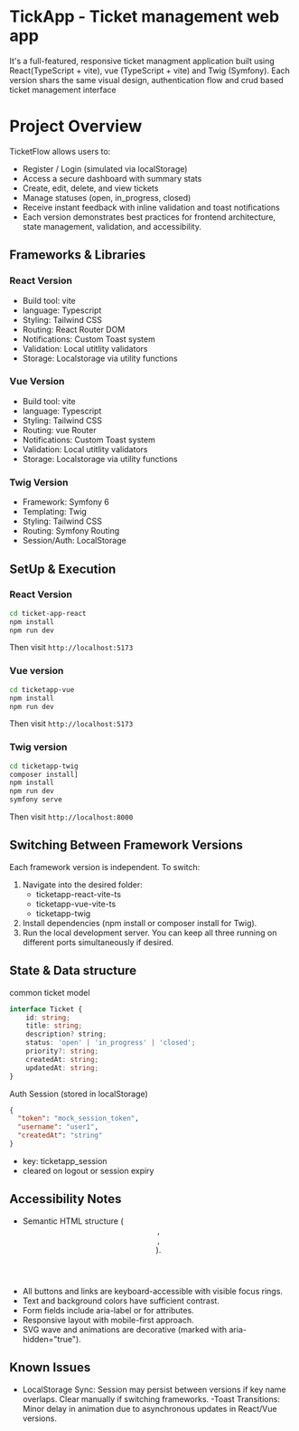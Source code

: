 # TickApp - Ticket management web app

It's a full-featured, responsive ticket managment application built using React(TypeScript + vite), vue (TypeScript + vite) and Twig (Symfony). Each version shars the same visual design, authentication flow and crud based ticket management interface

# Project Overview

TicketFlow allows users to:

- Register / Login (simulated via localStorage)
- Access a secure dashboard with summary stats
- Create, edit, delete, and view tickets
- Manage statuses (open, in_progress, closed)
- Receive instant feedback with inline validation and toast notifications
- Each version demonstrates best practices for frontend architecture, state management, validation, and accessibility.

## Frameworks & Libraries

### React Version

- Build tool: vite
- language: Typescript
- Styling: Tailwind CSS
- Routing: React Router DOM
- Notifications: Custom Toast system
- Validation: Local utitlity validators
- Storage: Localstorage via utility functions

### Vue Version

- Build tool: vite
- language: Typescript
- Styling: Tailwind CSS
- Routing: vue Router
- Notifications: Custom Toast system
- Validation: Local utitlity validators
- Storage: Localstorage via utility functions

### Twig Version

- Framework: Symfony 6
- Templating: Twig
- Styling: Tailwind CSS
- Routing: Symfony Routing
- Session/Auth: LocalStorage

## SetUp & Execution

### React Version

```bash
cd ticket-app-react
npm install
npm run dev
```

Then visit `http://localhost:5173`

### Vue version

```bash
cd ticketapp-vue
npm install
npm run dev
```

Then visit `http://localhost:5173`

### Twig version

```bash
cd ticketapp-twig
composer install]
npm install
npm run dev
symfony serve
```

Then visit `http://localhost:8000`

## Switching Between Framework Versions

Each framework version is independent. To switch:

1. Navigate into the desired folder:
   - ticketapp-react-vite-ts
   - ticketapp-vue-vite-ts
   - ticketapp-twig
2. Install dependencies (npm install or composer install for Twig).
3. Run the local development server.
   You can keep all three running on different ports simultaneously if desired.

## State & Data structure

common ticket model

```ts
interface Ticket {
    id: string;
    title: string;
    description? string;
    status: 'open' | 'in_progress' | 'closed';
    priority?: string;
    createdAt: string;
    updatedAt: string;
}
```

Auth Session (stored in localStorage)

```json
{
  "token": "mock_session_token",
  "username": "user1",
  "createdAt": "string"
}
```

- key: ticketapp_session
- cleared on logout or session expiry

## Accessibility Notes

- Semantic HTML structure (<header>, <main>, <footer>).
- All buttons and links are keyboard-accessible with visible focus rings.
- Text and background colors have sufficient contrast.
- Form fields include aria-label or for attributes.
- Responsive layout with mobile-first approach.
- SVG wave and animations are decorative (marked with aria-hidden="true").

## Known Issues

- LocalStorage Sync: Session may persist between versions if key name overlaps. Clear manually if switching frameworks.
  -Toast Transitions: Minor delay in animation due to asynchronous updates in React/Vue versions.
